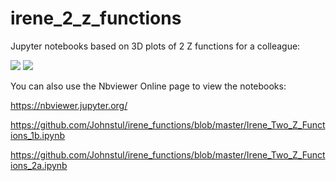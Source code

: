 # irene_2_z_functions
Jupyter notebooks based on 3D plots of 2 Z functions for a colleague:

<img src="https://render.githubusercontent.com/render/math?math=z=sqrt(x^2 - y^2)">

<img src="https://render.githubusercontent.com/render/math?math=z=sqrt(y^2 - x^2)">

You can also use the Nbviewer Online page to view the notebooks:

https://nbviewer.jupyter.org/

https://github.com/Johnstul/irene_functions/blob/master/Irene_Two_Z_Functions_1b.ipynb

https://github.com/Johnstul/irene_functions/blob/master/Irene_Two_Z_Functions_2a.ipynb
